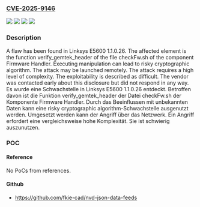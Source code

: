### [CVE-2025-9146](https://cve.mitre.org/cgi-bin/cvename.cgi?name=CVE-2025-9146)
![](https://img.shields.io/static/v1?label=Product&message=E5600&color=blue)
![](https://img.shields.io/static/v1?label=Version&message=1.1.0.26%20&color=brightgreen)
![](https://img.shields.io/static/v1?label=Vulnerability&message=Cryptographic%20Issues&color=brightgreen)
![](https://img.shields.io/static/v1?label=Vulnerability&message=Risky%20Cryptographic%20Algorithm&color=brightgreen)

### Description

A flaw has been found in Linksys E5600 1.1.0.26. The affected element is the function verify_gemtek_header of the file checkFw.sh of the component Firmware Handler. Executing manipulation can lead to risky cryptographic algorithm. The attack may be launched remotely. The attack requires a high level of complexity. The exploitability is described as difficult. The vendor was contacted early about this disclosure but did not respond in any way.
Es wurde eine Schwachstelle in Linksys E5600 1.1.0.26 entdeckt. Betroffen davon ist die Funktion verify_gemtek_header der Datei checkFw.sh der Komponente Firmware Handler. Durch das Beeinflussen mit unbekannten Daten kann eine risky cryptographic algorithm-Schwachstelle ausgenutzt werden. Umgesetzt werden kann der Angriff über das Netzwerk. Ein Angriff erfordert eine vergleichsweise hohe Komplexität. Sie ist schwierig auszunutzen.

### POC

#### Reference
No PoCs from references.

#### Github
- https://github.com/fkie-cad/nvd-json-data-feeds


